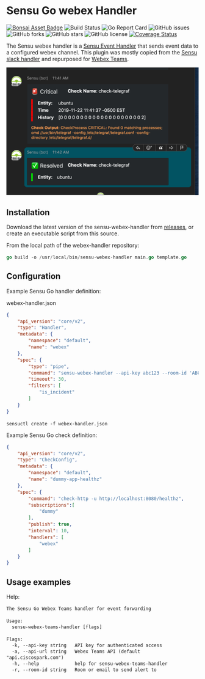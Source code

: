# Sensu Go webex Handler
[![Bonsai Asset Badge](https://img.shields.io/badge/Sensu%20Go%20Webex%20Teams%20Handler-Download%20Me-brightgreen.svg?colorB=89C967&logo=sensu)](https://bonsai.sensu.io/assets/johntdyer/sensu-webex-handler)
![Build Status](https://travis-ci.com/johntdyer/sensu-webex-handler.svg?branch=master)
![Go Report Card](https://goreportcard.com/badge/github.com/johntdyer/sensu-webex-handler)
![GitHub issues](https://img.shields.io/github/issues/johntdyer/sensu-webex-handler)
![GitHub forks](https://img.shields.io/github/forks/johntdyer/sensu-webex-handler)
![GitHub stars](https://img.shields.io/github/stars/johntdyer/sensu-webex-handler)
![GitHub license](https://img.shields.io/github/license/johntdyer/sensu-webex-handler)
[![Coverage Status](https://coveralls.io/repos/github/johntdyer/sensu-webex-handler/badge.svg?branch=use-cards)](https://coveralls.io/github/johntdyer/sensu-webex-handler?branch=use-cards)

The Sensu webex handler is a [Sensu Event Handler][1] that sends event data to
a configured webex channel.   This plugin was mostly copied from the [Sensu slack handler][2] and repurposed for [Webex Teams][4].

![screenshot](images/cards-example.png?raw=true "Example")

## Installation

Download the latest version of the sensu-webex-handler from [releases][2],
or create an executable script from this source.

From the local path of the webex-handler repository:

```go
go build -o /usr/local/bin/sensu-webex-handler main.go template.go
```

## Configuration

Example Sensu Go handler definition:

webex-handler.json

```json
{
    "api_version": "core/v2",
    "type": "Handler",
    "metadata": {
        "namespace": "default",
        "name": "webex"
    },
    "spec": {
        "type": "pipe",
        "command": "sensu-webex-handler --api-key abc123 --room-id 'ABCDEFGHIJKLMNOP123' \\",
        "timeout": 30,
        "filters": [
            "is_incident"
        ]
    }
}
```

`sensuctl create -f webex-handler.json`

Example Sensu Go check definition:

```json
{
    "api_version": "core/v2",
    "type": "CheckConfig",
    "metadata": {
        "namespace": "default",
        "name": "dummy-app-healthz"
    },
    "spec": {
        "command": "check-http -u http://localhost:8080/healthz",
        "subscriptions":[
            "dummy"
        ],
        "publish": true,
        "interval": 10,
        "handlers": [
            "webex"
        ]
    }
}
```

## Usage examples

Help:

```shell
The Sensu Go Webex Teams handler for event forwarding

Usage:
  sensu-webex-teams-handler [flags]

Flags:
  -k, --api-key string   API key for authenticated access
  -a, --api-url string   Webex Teams API (default "api.ciscospark.com")
  -h, --help             help for sensu-webex-teams-handler
  -r, --room-id string   Room or email to send alert to

```

[1]: https://docs.sensu.io/sensu-go/5.0/reference/handlers/#how-do-sensu-handlers-work
[2]: https://github.com/johntdyer/sensu-webex-handler/releases
[3]: https://github.com/sensu/sensu-slack-handler
[4]: https://developer.webex.com
